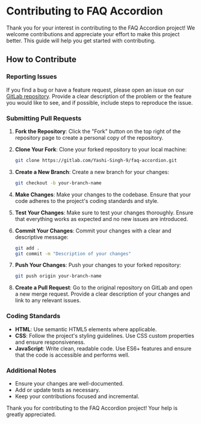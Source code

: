 # Contributing to FAQ Accordion

Thank you for your interest in contributing to the FAQ Accordion project! We welcome contributions and appreciate your effort to make this project better. This guide will help you get started with contributing.

## How to Contribute

### Reporting Issues

If you find a bug or have a feature request, please open an issue on our [GitLab repository](https://gitlab.com/Yashi-Singh-9/faq-accordion.git). Provide a clear description of the problem or the feature you would like to see, and if possible, include steps to reproduce the issue.

### Submitting Pull Requests

1. **Fork the Repository**: Click the "Fork" button on the top right of the repository page to create a personal copy of the repository.

2. **Clone Your Fork**: Clone your forked repository to your local machine:
   ```bash
   git clone https://gitlab.com/Yashi-Singh-9/faq-accordion.git
   ```

3. **Create a New Branch**: Create a new branch for your changes:
   ```bash
   git checkout -b your-branch-name
   ```

4. **Make Changes**: Make your changes to the codebase. Ensure that your code adheres to the project's coding standards and style.

5. **Test Your Changes**: Make sure to test your changes thoroughly. Ensure that everything works as expected and no new issues are introduced.

6. **Commit Your Changes**: Commit your changes with a clear and descriptive message:
   ```bash
   git add .
   git commit -m "Description of your changes"
   ```

7. **Push Your Changes**: Push your changes to your forked repository:
   ```bash
   git push origin your-branch-name
   ```

8. **Create a Pull Request**: Go to the original repository on GitLab and open a new merge request. Provide a clear description of your changes and link to any relevant issues.

### Coding Standards

- **HTML**: Use semantic HTML5 elements where applicable.
- **CSS**: Follow the project's styling guidelines. Use CSS custom properties and ensure responsiveness.
- **JavaScript**: Write clean, readable code. Use ES6+ features and ensure that the code is accessible and performs well.

### Additional Notes

- Ensure your changes are well-documented.
- Add or update tests as necessary.
- Keep your contributions focused and incremental.

Thank you for contributing to the FAQ Accordion project! Your help is greatly appreciated.
